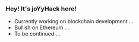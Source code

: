### Hey! It's joYyHack here! 

- Currently working on blockchain development ...
- Bullish on Ethereum ...
- To be continued ...
